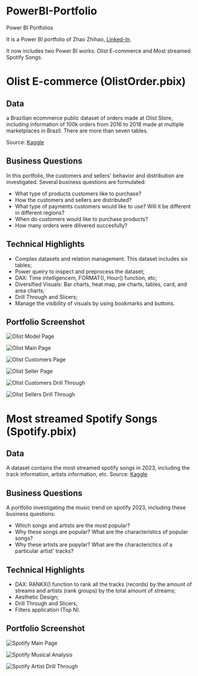 # PowerBI-Portfolio
Power BI Portfolios

It is a Power BI portfolio of Zhao Zhihao, [Linked-In](https://www.linkedin.com/in/zhihao-zhao-724402234/).

It now includes two Power BI works: Olist E-commerce and Most streamed Spotify Songs.

# Olist E-commerce (OlistOrder.pbix)
## Data
a Brazilian ecommerce public dataset of orders made at Olist Store, including information of 100k orders from 2016 to 2018 made at multiple marketplaces in Brazil. There are more than seven tables.

Source: [Kaggle](https://www.kaggle.com/datasets/olistbr/brazilian-ecommerce/data)

## Business Questions
In this portfolio, the customers and sellers' behavior and distribution are investigated. Several business questions are formulated:
- What type of products customers like to purchase?
- How the customers and sellers are distributed?
- What type of payments customers would like to use? Will it be different in different regions?
- When do customers would like to purchase products?
- How many orders were dilivered succesfully?

## Technical Highlights
- Complex datasets and relation management. This dataset includes six tables;
- Power queiry to inspect and preprocess the dataset; 
- DAX: Time intelligencem, FORMAT(), Hour() function, etc;
- Diversified Visuals: Bar charts, heat map, pie charts, tables, card, and area charts;
- Drill Through and Slicers;
- Manage the visibility of visuals by using bookmarks and buttons.

## Portfolio Screenshot

![Olist Model Page](https://github.com/Zhihao9/PowerBI-Portfolio/blob/main/olist_models.png)

![Olist Main Page](https://github.com/Zhihao9/PowerBI-Portfolio/blob/main/olist_main_page.png)

![Olist Customers Page](https://github.com/Zhihao9/PowerBI-Portfolio/blob/main/olist_customers.png)

![Olist Seller Page](https://github.com/Zhihao9/PowerBI-Portfolio/blob/main/olist_sellers.png)

![Olist Customers Drill Through](https://github.com/Zhihao9/PowerBI-Portfolio/blob/main/olist_drill_through_cstm.png)

![Olist Sellers Drill Through](https://github.com/Zhihao9/PowerBI-Portfolio/blob/main/olist_drill_through_seller.png)

# Most streamed Spotify Songs (Spotify.pbix)

## Data
A dataset contains the most streamed spotify songs in 2023, including the track information, artists information, etc. Source: [Kaggle](https://www.kaggle.com/datasets/nelgiriyewithana/top-spotify-songs-2023?resource=download) 

## Business Questions
A portfolio investigating the music trend on spotify 2023, including these business questions:

- Which songs and artists are the most popular?
- Why these songs are popular? What are the characteristics of popular songs?
- Why these artists are popylar? What are the characterictics of a particular artist' tracks?


## Technical Highlights

- DAX: RANKX() function to rank all the tracks (records) by the amount of streams and artists (rank groups) by the total amount of streams;
- Aesthetic Design;
- Drill Through and Slicers;
- Filters application (Top N). 


## Portfolio Screenshot

![Spotify Main Page](https://github.com/Zhihao9/PowerBI-Portfolio/blob/main/spotify_main_page.png)

![Spotify Musical Analysis](https://github.com/Zhihao9/PowerBI-Portfolio/blob/main/spotify_musical_analysis.png)

![Spotify Artist Drill Through](https://github.com/Zhihao9/PowerBI-Portfolio/blob/main/spotify_drill_through_artist.png)



